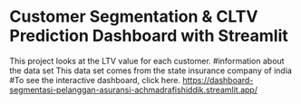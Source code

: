 # Customer Segmentation & CLTV Prediction Dashboard with Streamlit
This project looks at the LTV value for each customer.
#information about the data set
This data set comes from the state insurance company of india
#To see the interactive dashboard, click here.
https://dashboard-segmentasi-pelanggan-asuransi-achmadrafishiddik.streamlit.app/

